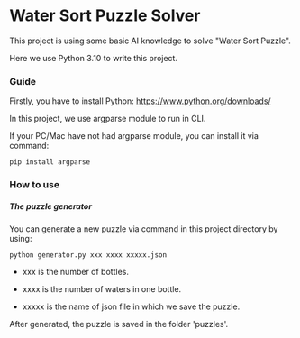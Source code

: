 # Water Sort Puzzle Solver
This project is using some basic AI knowledge to solve "Water Sort Puzzle".

Here we use Python 3.10 to write this project.
### Guide
Firstly, you have to install Python: https://www.python.org/downloads/

In this project, we use argparse module to run in CLI.

If your PC/Mac have not had argparse module, you can install it via command:

``` 
pip install argparse 
```
### How to use

##### The puzzle generator
You can generate a new puzzle via command in this project directory by using:

``` python generator.py xxx xxxx xxxxx.json ```
    
- xxx is the number of bottles.
    
- xxxx is the number of waters in one bottle.
    
- xxxxx is the name of json file in which we save the puzzle.

After generated, the puzzle is saved in the folder 'puzzles'.











